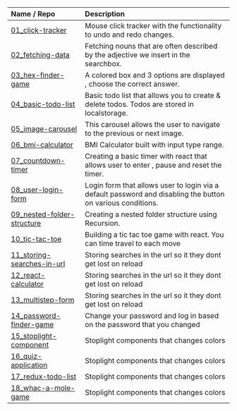 | Name / Repo                                               | Description                                                                                                 |
| :-------------------------------------------------------- | :---------------------------------------------------------------------------------------------------------- |
| [01_click-tracker](/01_click-tracker)                     | Mouse click tracker with the functionality to undo and redo changes.                                        |
| [02_fetching-data](/02_fetching-data)                     | Fetching nouns that are often described by the adjective we insert in the searchbox.                        |
| [03_hex-finder-game](/03_hex-finder-game)                 | A colored box and 3 options are displayed , choose the correct answer.                                      |
| [04_basic-todo-list](/04_basic-todo-list)                 | Basic todo list that allows you to create & delete todos. Todos are stored in localstorage.                 |
| [05_image-carousel](/05_image-carousel)                   | This carousel allows the user to navigate to the previous or next image.                                    |
| [06_bmi-calculator](/06_bmi-calculator)                   | BMI Calculator built with input type range.                                                                 |
| [07_countdown-timer](/07_countdown-timer)                 | Creating a basic timer with react that allows user to enter , pause and reset the timer.                    |
| [08_user-login-form](/08_user-login-form)                 | Login form that allows user to login via a default password and disabling the button on various conditions. |
| [09_nested-folder-structure](/09_nested-folder-structure) | Creating a nested folder structure using Recursion.                                                         |
| [10_tic-tac-toe](/10_tic-tac-toe)                         | Building a tic tac toe game with react. You can time travel to each move                                    |
| [11_storing-searches-in-url](/11_storing-searches-in-url) | Storing searches in the url so it they dont get lost on reload                                              |
| [12_react-calculator](/12_react-calculator)               | Storing searches in the url so it they dont get lost on reload                                              |
| [13_multistep-form](/13_multistep-form)                   | Storing searches in the url so it they dont get lost on reload                                              |
| [14_password-finder-game](/14_password-finder-game)       | Change your password and log in based on the password that you changed                                      |
| [15_stoplight-component](/15_stoplight-component)         | Stoplight components that changes colors                                                                    |
| [16_quiz-application](/16_quiz-application)               | Stoplight components that changes colors                                                                    |
| [17_redux-todo-list](/17_redux-todo-list)                 | Stoplight components that changes colors                                                                    |
| [18_whac-a-mole-game](/18_whac-a-mole-game)               | Stoplight components that changes colors                                                                    |

